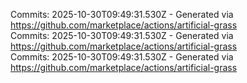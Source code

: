 Commits: 2025-10-30T09:49:31.530Z - Generated via https://github.com/marketplace/actions/artificial-grass
<br>
Commits: 2025-10-30T09:49:31.530Z - Generated via https://github.com/marketplace/actions/artificial-grass
<br>
Commits: 2025-10-30T09:49:31.530Z - Generated via https://github.com/marketplace/actions/artificial-grass
<br>
